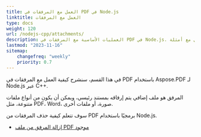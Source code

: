 ```yaml
---
title: العمل مع المرفقات في PDF في Node.js
linktitle: العمل مع المرفقات
type: docs
weight: 120
url: /nodejs-cpp/attachments/
description: العمليات الأساسية مع المرفقات في PDF في Node.js. دليل مع أمثلة.
lastmod: "2023-11-16"
sitemap:
    changefreq: "weekly"
    priority: 0.7
---
```


في هذا القسم، سنشرح كيفية العمل مع المرفقات في PDF باستخدام Aspose.PDF لـ Node.js عبر C++.

المرفق هو ملف إضافي يتم إرفاقه بمستند رئيسي، ويمكن أن يكون من أنواع ملفات متنوعة، مثل PDF، Word، صورة، أو ملفات أخرى.

سوف تتعلم كيفية حذف المرفقات من PDF برمجيًا باستخدام Node.js.

- [إزالة المرفق من ملف PDF موجود](/pdf/nodejs-cpp/removing-attachment-from-an-existing-pdf/)